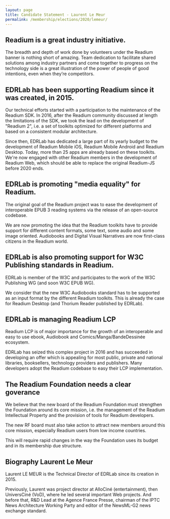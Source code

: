 ```yaml
---
layout: page
title: Candidate Statement - Laurent Le Meur
permalink: /membership/elections/2020/lemeur/
---
```


## Readium is a great industry initiative.

The breadth and depth of work done by volunteers under the Readium banner is nothing short of amazing. Team dedication to facilitate shared solutions among industry partners and come together to progress on the technology side is a great illustration of the power of people of good intentions, even when they’re competitors.

## EDRLab has been supporting Readium since it was created, in 2015.

Our technical efforts started with a participation to the maintenance of the Readium SDK. In 2016, after the Readium community discussed at length the limitations of the SDK, we took the lead on the development of "Readium 2", i.e. a set of toolkits optimized for different platforms and based on a consistent modular architecture. 

Since then, EDRLab has dedicated a large part of its yearly budget to the development of Readium Mobile iOS, Readium Mobile Android and Readium Desktop. Today, more than 25 apps are already based on these toolkits. We're now engaged with other Readium members in the development of Readium Web, which should be able to replace the original Readium-JS before 2020 ends.

## EDRLab is promoting "media equality" for Readium.

The original goal of the Readium project was to ease the development of interoperable EPUB 3 reading systems via the release of an open-source codebase.

We are now promoting the idea that the Readium toolkits have to provide support for different content formats, some text, some audio and some image oriented. Audiobooks and Digital Visual Narratives are now first-class citizens in the Readium world. 

## EDRLab is also promoting support for W3C Publishing standards in Readium. 

EDRLab is member of the W3C and participates to the work of the W3C Publishing WG (and soon W3C EPUB WG). 

We consider that the new W3C Audiobooks standard has to be supported as an input format by the different Readium toolkits. This is already the case for Readium Desktop (and Thorium Reader published by EDRLab). 

## EDRLab is managing Readium LCP

Readium LCP is of major importance for the growth of an interoperable and easy to use ebook, Audiobook and Comics/Manga/BandeDessinée ecosystem. 

EDRLab has seized this complex project in 2016 and has succeeded in developing an offer which is appealing for most public, private and national libraries, booksellers, technology providers and publishers. Many developers adopt the Readium codebase to easy their LCP implementation.  


## The Readium Foundation needs a clear goverance  

We believe that the new board of the Readium Foundation must strengthen the Foundation around its core mission, i.e. the management of the Readium Intellectual Property and the provision of tools for Readium developers. 

The new RF board must also take action to attract new members around this core mission, especially Readium users from low income countries. 

This will require rapid changes in the way the Foundation uses its budget and in its membership due structure.


## Biography Laurent Le Meur

Laurent LE MEUR is the Technical Director of EDRLab since its creation in 2015. 

Previously, Laurent was project director at AlloCiné (entertainment), then UniversCiné (VoD), where he led several important Web projects. And before that, R&D Lead at the Agence France Presse, chairman of the IPTC News Architecture Working Party and editor of the NewsML-G2 news exchange standard.